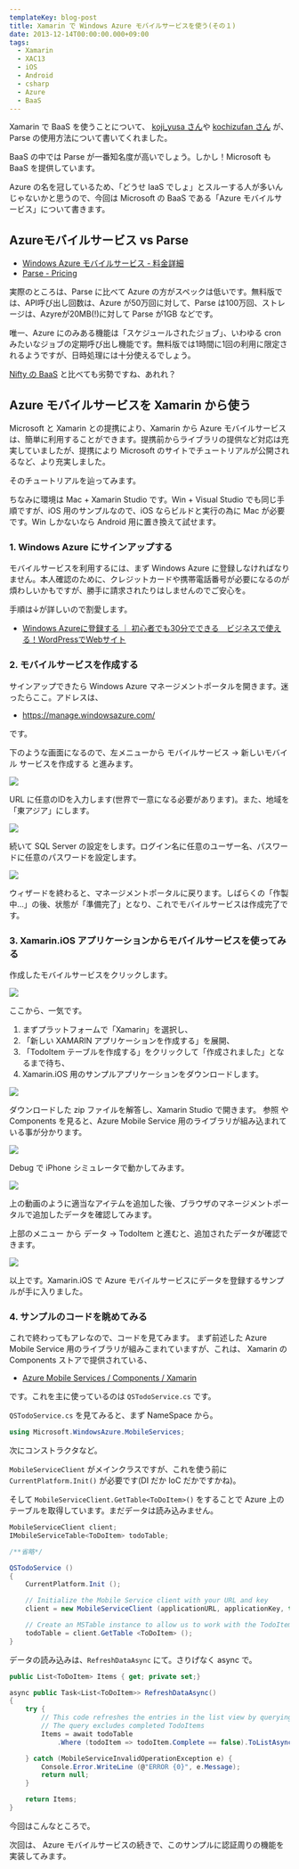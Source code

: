 ```yaml
---
templateKey: blog-post
title: Xamarin で Windows Azure モバイルサービスを使う(その１)
date: 2013-12-14T00:00:00.000+09:00
tags:
  - Xamarin
  - XAC13
  - iOS
  - Android
  - csharp
  - Azure
  - BaaS
---
```

Xamarin で BaaS を使うことについて、 [koji_yusa さん](http://qiita.com/koji_yusa/items/a6878bef10577ee744b5)や [kochizufan さん](http://qiita.com/kochizufan/items/c91b3a59a56d8fc54bb7) が、Parse の使用方法について書いてくれました。
<!--more-->
BaaS の中では Parse が一番知名度が高いでしょう。しかし！Microsoft も BaaS を提供しています。

Azure の名を冠しているため、「どうせ IaaS でしょ」とスルーする人が多いんじゃないかと思うので、今回は Microsoft の BaaS である「Azure モバイルサービス」について書きます。

## Azureモバイルサービス vs Parse

* [Windows Azure モバイルサービス - 料金詳細](http://www.windowsazure.com/ja-jp/pricing/details/mobile-services/)
* [Parse - Pricing](https://parse.com/plans)

実際のところは、Parse に比べて Azure の方がスペックは低いです。無料版では、API呼び出し回数は、Azure が50万回に対して、Parse は100万回、ストレージは、Azyreが20MB(!)に対して Parse が1GB などです。

唯一、Azure にのみある機能は「スケジュールされたジョブ」、いわゆる cron みたいなジョブの定期呼び出し機能です。無料版では1時間に1回の利用に限定されるようですが、日時処理には十分使えるでしょう。

[Nifty の BaaS](http://mb.cloud.nifty.com/price.htm) と比べても劣勢ですね、あれれ？

## Azure モバイルサービスを Xamarin から使う

Microsoft と Xamarin との提携により、Xamarin から Azure モバイルサービスは、簡単に利用することができます。提携前からライブラリの提供など対応は充実していましたが、提携により Microsoft のサイトでチュートリアルが公開されるなど、より充実しました。

そのチュートリアルを辿ってみます。

ちなみに環境は Mac + Xamarin Studio です。Win + Visual Studio でも同じ手順ですが、iOS 用のサンプルなので、iOS ならビルドと実行の為に Mac が必要です。Win しかないなら Android 用に置き換えて試せます。

### 1. Windows Azure にサインアップする

モバイルサービスを利用するには、まず Windows Azure に登録しなければなりません。本人確認のために、クレジットカードや携帯電話番号が必要になるのが煩わしいかもですが、勝手に請求されたりはしませんのでご安心を。

手順は↓が詳しいので割愛します。

* [Windows Azureに登録する ｜ 初心者でも30分でできる　ビジネスで使える！WordPressでWebサイト](http://wordpress-web.azurewebsites.net/guide)

### 2. モバイルサービスを作成する

サインアップできたら Windows Azure マネージメントポータルを開きます。迷ったらここ。アドレスは、

* https://manage.windowsazure.com/

です。

下のような画面になるので、左メニューから モバイルサービス → 新しいモバイル サービスを作成する と進みます。

![](/img/posts/using_azure_mobile_service_by_xamarin_1_01.png)

URL に任意のIDを入力します(世界で一意になる必要があります)。また、地域を「東アジア」にします。

![](/img/posts/using_azure_mobile_service_by_xamarin_1_02.png)

続いて SQL Server の設定をします。ログイン名に任意のユーザー名、パスワードに任意のパスワードを設定します。

![](/img/posts/using_azure_mobile_service_by_xamarin_1_03.png)

ウィザードを終わると、マネージメントポータルに戻ります。しばらくの「作製中…」の後、状態が「準備完了」となり、これでモバイルサービスは作成完了です。

### 3. Xamarin.iOS アプリケーションからモバイルサービスを使ってみる

作成したモバイルサービスをクリックします。

![](/img/posts/using_azure_mobile_service_by_xamarin_1_04.png)

ここから、一気です。

1. まずプラットフォームで「Xamarin」を選択し、
2. 「新しい XAMARIN アプリケーションを作成する」を展開、
3. 「TodoItem テーブルを作成する」をクリックして「作成されました」となるまで待ち、
4. Xamarin.iOS 用のサンプルアプリケーションをダウンロードします。

![](/img/posts/using_azure_mobile_service_by_xamarin_1_05.png)

ダウンロードした zip ファイルを解答し、Xamarin Studio で開きます。
参照 や Components を見ると、Azure Mobile Service 用のライブラリが組み込まれている事が分かります。

![](/img/posts/using_azure_mobile_service_by_xamarin_1_06.png)

Debug で iPhone シミュレータで動かしてみます。

![](/img/posts/using_azure_mobile_service_by_xamarin_1_07.gif)

上の動画のように適当なアイテムを追加した後、ブラウザのマネージメントポータルで追加したデータを確認してみます。

上部のメニュー から データ → TodoItem と進むと、追加されたデータが確認できます。

![](/img/posts/using_azure_mobile_service_by_xamarin_1_08.gif)

以上です。Xamarin.iOS で Azure モバイルサービスにデータを登録するサンプルが手に入りました。

### 4. サンプルのコードを眺めてみる

これで終わってもアレなので、コードを見てみます。
まず前述した Azure Mobile Service 用のライブラリが組みこまれていますが、これは、 Xamarin の Components ストアで提供されている、

* [Azure Mobile Services / Components / Xamarin](http://components.xamarin.com/view/azure-mobile-services)

です。これを主に使っているのは ``QSTodoService.cs`` です。

``QSTodoService.cs`` を見てみると、まず NameSpace から。

```csharp
using Microsoft.WindowsAzure.MobileServices;
```

次にコンストラクタなど。

``MobileServiceClient`` がメインクラスですが、これを使う前に ``CurrentPlatform.Init()`` が必要です(DI だか IoC だかですかね)。

そして ``MobileServiceClient.GetTable<ToDoItem>()`` をすることで Azure 上のテーブルを取得しています。まだデータは読み込みません。

```csharp
MobileServiceClient client;
IMobileServiceTable<ToDoItem> todoTable;

/**省略*/

QSTodoService ()
{
	CurrentPlatform.Init ();

	// Initialize the Mobile Service client with your URL and key
	client = new MobileServiceClient (applicationURL, applicationKey, this);

	// Create an MSTable instance to allow us to work with the TodoItem table
	todoTable = client.GetTable <ToDoItem> ();
}
```

データの読み込みは、``RefreshDataAsync`` にて。さりげなく async で。


```csharp
public List<ToDoItem> Items { get; private set;}

async public Task<List<ToDoItem>> RefreshDataAsync()
{
	try {
		// This code refreshes the entries in the list view by querying the TodoItems table.
		// The query excludes completed TodoItems
		Items = await todoTable
			.Where (todoItem => todoItem.Complete == false).ToListAsync ();

	} catch (MobileServiceInvalidOperationException e) {
		Console.Error.WriteLine (@"ERROR {0}", e.Message);
		return null;
	}

	return Items;
}
```

今回はこんなところで。

次回は、 Azure モバイルサービスの続きで、このサンプルに認証周りの機能を実装してみます。